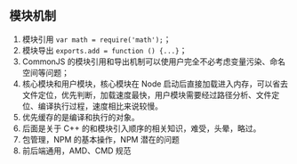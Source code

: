 ## 模块机制

1. 模块引用 `var math = require('math');`；
2. 模块导出 `exports.add = function () {...}`；
3. CommonJS 的模块引用和导出机制可以使用户完全不必考虑变量污染、命名空间等问题；
4. 核心模块和用户模块，核心模块在 Node 启动后直接加载进入内存，可以省去文件定位，优先判断，加载速度最快，用户模块需要经过路径分析、文件定位、编译执行过程，速度相比来说较慢。
5. 优先缓存的是编译和执行的对象。
6. 后面是关于 C++ 的和模块引入顺序的相关知识，难受，头晕，略过。
7. 包管理，NPM 的基本操作，NPM 潜在的问题
8. 前后端通用，AMD、CMD 规范